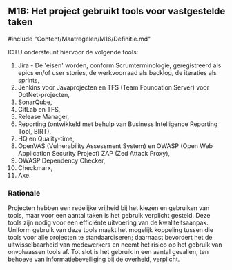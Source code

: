 ## M16: Het project gebruikt tools voor vastgestelde taken

#include "Content/Maatregelen/M16/Definitie.md"

ICTU ondersteunt hiervoor de volgende tools:

1. Jira - De 'eisen' worden, conform Scrumterminologie, geregistreerd als epics en/of user stories, de werkvoorraad als backlog, de iteraties als sprints,
2. Jenkins voor Javaprojecten en TFS (Team Foundation Server) voor DotNet-projecten,
3. SonarQube,
4. GitLab en TFS,
5. Release Manager,
6. Reporting (ontwikkeld met behulp van Business Intelligence Reporting Tool, BIRT),
7. HQ en Quality-time,
8. OpenVAS (Vulnerability Assessment System) en OWASP (Open Web Application Security Project) ZAP (Zed Attack Proxy),
9. OWASP Dependency Checker,
10. Checkmarx,
11. Axe.

### Rationale

Projecten hebben een redelijke vrijheid bij het kiezen en gebruiken van tools, maar voor een aantal taken is het gebruik verplicht gesteld. Deze tools zijn nodig voor een efficiënte uitvoering van de kwaliteitsaanpak. Uniform gebruik van deze tools maakt het mogelijk koppeling tussen die tools voor alle projecten te standaardiseren; daarnaast bevordert het de uitwisselbaarheid van medewerkers en neemt het risico op het gebruik van onvolwassen tools af. Tot slot is het gebruik in een aantal gevallen, ten behoeve van informatiebeveiliging bij de overheid, verplicht.
